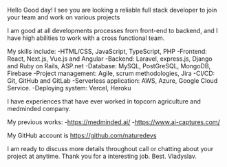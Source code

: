 Hello
Good day! I see you are looking a reliable full stack developer to join your team and work on various projects

I am good at all developments processes from front-end to backend, and I have high abilities to work with a cross functional team.

My skills include:
-HTML/CSS, JavaScript, TypeScript, PHP
-Frontend: React, Next.js, Vue.js and Angular
-Backend: Laravel, express.js, Django and Ruby on Rails, ASP.net
-Database: MySQL, PostGreSQL, MongoDB, Firebase
-Project management: Agile, scrum methodologies, Jira
-CI/CD: Git, GitHub and GitLab
-Serverless application: AWS, Azure, Google Cloud Service.
-Deploying system: Vercel, Heroku

I have experiences that have ever worked in topcorn agriculture and medminded company.

My previous works:
-https://medminded.ai/
-https://www.ai-captures.com/

My GitHub account is https://github.com/naturedevs

I am ready to discuss more details throughout call or chatting about your project at anytime. 
Thank you for a interesting job.
Best.
Vladyslav.